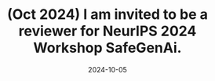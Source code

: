 ---
title: (Oct 2024) I am invited to be a reviewer for NeurIPS 2024 Workshop SafeGenAi.
date: '2024-10-05'

---